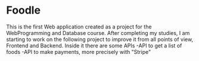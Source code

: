 # Foodle
This is the first Web application created as a project for the WebProgramming and Database course.
After completing my studies, I am starting to work on the following project to improve it from all points of view, Frontend and Backend.
Inside it there are some APIs
-API to get a list of foods
-API to make payments, more precisely with "Stripe"
